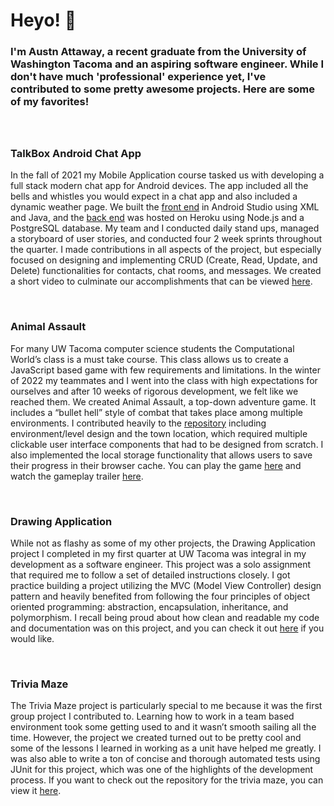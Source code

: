 
<!--
**austnaa/austnaa** is a ✨ _special_ ✨ repository because its `README.md` (this file) appears on your GitHub profile.
-->


# Heyo! 👋


<h3>I'm Austn Attaway, a recent graduate from the University of Washington Tacoma and an aspiring software engineer.
While I don't have much 'professional' experience yet, I've contributed to some pretty awesome projects. Here are some of my favorites!


<br>
<br>
<br>

### TalkBox Android Chat App 

In the fall of 2021 my Mobile Application course tasked us with developing a full stack modern chat app for Android devices. 
The app included all the bells and whistles you would expect in a chat app and also included a dynamic weather page. We built the [front end](https://github.com/msanyok/Team-1-TCSS-450) in Android Studio using XML and Java, and the [back end](https://github.com/Skomegna/Team-1-TCSS-450-Server) was hosted on Heroku using Node.js and a PostgreSQL database. My team and I conducted daily stand ups, managed a storyboard of user stories, and conducted four 2 week sprints throughout the quarter. I made contributions in all aspects of the project, but especially focused on designing and implementing CRUD (Create, Read, Update, and Delete) functionalities for contacts, chat rooms, and messages. We created a short video to culminate our accomplishments that can be viewed [here](https://youtu.be/N9kNeRD_wa4).


<br>

### Animal Assault
  
For many UW Tacoma computer science students the Computational World’s class is a must take course. This class allows us to create a JavaScript based game with few requirements and limitations. In the winter of 2022 my teammates and I went into the class with high expectations for ourselves and after 10 weeks of rigorous development, we felt like we reached them. We created Animal Assault, a top-down adventure game. It includes a “bullet hell” style of combat that takes place among multiple environments. I contributed heavily to the [repository](https://github.com/roseypark19/TCSS-491-Group-Project) including environment/level design and the town location, which required multiple clickable user interface components that had to be designed from scratch. I also implemented the local storage functionality that allows users to save their progress in their browser cache. You can play the game [here](https://roseypark19.github.io/TCSS-491-Group-Project/) and watch the gameplay trailer [here](https://youtu.be/_9G0nOoeQFo).

<br>

### Drawing Application

While not as flashy as some of my other projects, the Drawing Application project I completed in my first quarter at UW Tacoma was integral in my development as a software engineer. This project was a solo assignment that required me to follow a set of detailed instructions closely. I got practice building a project utilizing the MVC (Model View Controller) design pattern and  heavily benefited from following the four principles of object oriented programming: abstraction, encapsulation, inheritance, and polymorphism. I recall being proud about how clean and readable my code and documentation was on this project, and you can check it out [here](https://github.com/austnaa/DrawingApplication) if you would like.  

<br>

### Trivia Maze

The Trivia Maze project is particularly special to me because it was the first group project I contributed to. Learning how to work in a team based environment took some getting used to and it wasn’t smooth sailing all the time. However, the project we created turned out to be pretty cool and some of the lessons I learned in working as a unit have helped me greatly. I was also able to write a ton of concise and thorough automated tests using JUnit for this project, which was one of the highlights of the development process. If you want to check out the repository for the trivia maze, you can view it [here](https://github.com/austnaa/AmazingTriviaMaze).















